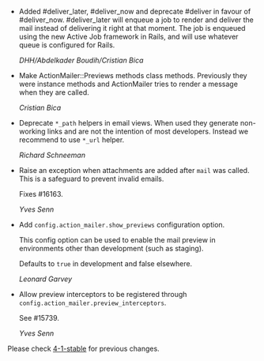 *   Added #deliver_later, #deliver_now and deprecate #deliver in favour of
    #deliver_now. #deliver_later will enqueue a job to render and deliver
    the mail instead of delivering it right at that moment. The job is enqueued
    using the new Active Job framework in Rails, and will use whatever queue is
    configured for Rails.

    *DHH/Abdelkader Boudih/Cristian Bica*

*   Make ActionMailer::Previews methods class methods. Previously they were
    instance methods and ActionMailer tries to render a message when they
    are called.

    *Cristian Bica*

*   Deprecate `*_path` helpers in email views. When used they generate
    non-working links and are not the intention of most developers. Instead
    we recommend to use `*_url` helper.

    *Richard Schneeman*

*   Raise an exception when attachments are added after `mail` was called.
    This is a safeguard to prevent invalid emails.

    Fixes #16163.

    *Yves Senn*

*   Add `config.action_mailer.show_previews` configuration option.

    This config option can be used to enable the mail preview in environments
    other than development (such as staging).

    Defaults to `true` in development and false elsewhere.

    *Leonard Garvey*

*   Allow preview interceptors to be registered through
    `config.action_mailer.preview_interceptors`.

    See #15739.

    *Yves Senn*

Please check [4-1-stable](https://github.com/rails/rails/blob/4-1-stable/actionmailer/CHANGELOG.md) for previous changes.
